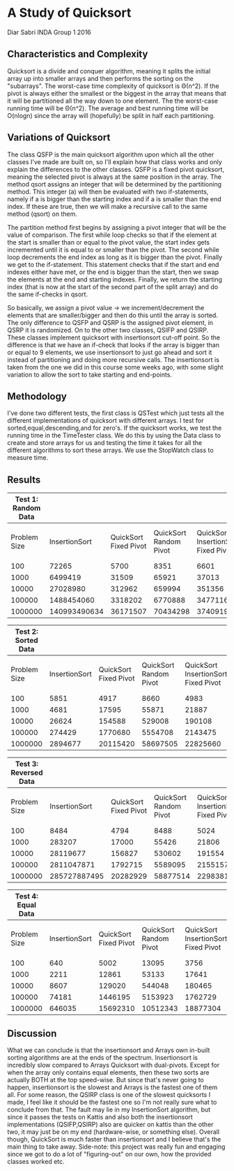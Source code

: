 # A Study of Quicksort

Diar Sabri
INDA Group 1
2016

## Characteristics and Complexity

Quicksort is a divide and conquer algorithm, meaning it splits the initial array up into smaller arrays and then 
performs the sorting on the "subarrays". The worst-case time complexity of quicksort is Θ(n​^2​​). If the pivot is 
always either the smallest or the biggest in the array that means that it will be partitioned all the way down to 
one element. The the worst-case running time will be Θ(n​^2​​). The average and best running time will be O(nlogn) since 
the array will (hopefully) be split in half each partitioning.

## Variations of Quicksort

The class QSFP is the main quicksort algorithm upon which all the other classes I've made are built on, so I'll explain 
how that class works and only explain the differences to the other classes. QSFP is a fixed pivot quicksort, meaning 
the selected pivot is always at the same position in the array. The method qsort assigns an integer that will be 
determined by the partitioning method. This integer (a) will then be evaluated with two if-statements, namely if a is 
bigger than the starting index and if a is smaller than the end index. If these are true, then we will make a recursive 
call to the same method (qsort) on them. 

The partition method first begins by assigning a pivot integer that will be 
the value of comparison. The first while loop checks so that if the element at the start is smaller than or equal to 
the pivot value, the start index gets incremented until it is equal to or smaller than the pivot. The second while 
loop decrements the end index as long as it is bigger than the pivot. Finally we get to the if-statement. This 
statement checks that if the start and end indexes either have met, or the end is bigger than the start, then we 
swap the elements at the end and starting indexes. Finally, we return the starting index (that is now at the start 
of the second part of the split array) and do the same if-checks in qsort. 

So basically, we assign a pivot value -> we
increment/decrement the elements that are smaller/bigger and then do this until the array is sorted. The only 
difference to QSFP and QSRP is the assigned pivot element, in QSRP it is randomized. On to the other two classes,
QSIFP and QSIRP. These classes implement quicksort with insertionsort cut-off point. So the difference is that we 
have an if-check that looks if the array is bigger than or equal to 9 elements, we use insertionsort to just go 
ahead and sort it instead of partitioning and doing more recursive calls. The insertionsort is taken from the one 
we did in this course some weeks ago, with some slight variation to allow the sort to take starting and end-points.

## Methodology

I've done two different tests, the first class is QSTest which just tests all the different implementations of quicksort
with different arrays. I test for sorted,equal,descending,and for zero's. If the quicksort works, we test the running 
time in the TimeTester class. We do this by using the Data class to create and store arrays for us and testing the time
it takes for all the different algorithms to sort these arrays. We use the StopWatch class to measure time.

## Results

| Test 1: Random Data |               |                          |                        |                                     |                                      |               |
| --------------------| ------------- | ------------------------ | -----------------------|-------------------------------------|--------------------------------------|---------------|
| Problem Size        | InsertionSort | QuickSort Fixed Pivot    | QuickSort Random Pivot | QuickSort InsertionSort Fixed Pivot | QuickSort InsertionSort Random Pivot | Arrays.sort † |
| 100                 | 72265         |           5700           |           8351         |                6601                 |                  11103               |     3491      |
| 1000                | 6499419       |           31509          |           65921        |                37013                |                  76273               |     17917     |
| 10000               | 27028980      |           312962         |           659994       |                351356               |                  737955              |     141556    |
| 100000              | 1488454060    |           3318202        |           6770888      |                3477116              |                  7555302             |     1421762   |
| 1000000             | 140993490634  |           36171507       |           70434298     |                37409195             |                  78565348            |     13721392  |


| Test 2: Sorted Data |               |                          |                        |                                     |                                      |               |
| --------------------| ------------- | ------------------------ | -----------------------|-------------------------------------|--------------------------------------|---------------|
| Problem Size        | InsertionSort | QuickSort Fixed Pivot    | QuickSort Random Pivot | QuickSort InsertionSort Fixed Pivot | QuickSort InsertionSort Random Pivot | Arrays.sort † |
| 100                 | 5851          |            4917          |            8660        |                 4983                |                   9865               |       1861    |
| 1000                | 4681          |            17595         |            55871       |                 21887               |                   61985              |       4739    |
| 10000               | 26624         |            154588        |            529008      |                 190108              |                   588949             |       28323   |
| 100000              | 274429        |            1770680       |            5554708     |                 2143475             |                   6240759            |       273533  |
| 1000000             | 2894677       |            20115420      |            58697505    |                 22825660            |                   64754715           |       2911402 |


| Test 3: Reversed Data |               |                          |                        |                                     |                                      |               |
| ----------------------| ------------- | ------------------------ | -----------------------|-------------------------------------|--------------------------------------|---------------|
| Problem Size          | InsertionSort | QuickSort Fixed Pivot    | QuickSort Random Pivot | QuickSort InsertionSort Fixed Pivot | QuickSort InsertionSort Random Pivot | Arrays.sort † |
| 100                   | 8484          |          4794            |           8488         |                5024                 |                 9677                 |      2267     |
| 1000                  | 283207        |          17000           |           55426        |                21806                |                 61863                |      4825     |
| 10000                 | 28119677      |          156827          |           530602       |                191554               |                 587788               |      32326    |
| 100000                | 2811047871    |          1792715         |           5589095      |                2155157              |                 6250689              |      310638   |
| 1000000               | 285727887495  |          20282929        |           58877514     |                22983818             |                 64917393             |      3259915  |


| Test 4: Equal Data  |               |                          |                        |                                     |                                      |               |
| --------------------| ------------- | ------------------------ | -----------------------|-------------------------------------|--------------------------------------|---------------|
| Problem Size        | InsertionSort | QuickSort Fixed Pivot    | QuickSort Random Pivot | QuickSort InsertionSort Fixed Pivot | QuickSort InsertionSort Random Pivot | Arrays.sort † |
| 100                 |     640       |          5002            |          13095         |           3756                      |              17647                   |     947       |
| 1000                |     2211      |          12861           |          53133         |           17641                     |              56369                   |     1854      |
| 10000               |     8607      |          129020          |          544048        |           180465                    |              562108                  |     10593     |
| 100000              |     74181     |          1446195         |          5153923       |           1762729                   |              5292973                 |     63432     |
| 1000000             |     646035    |          15692310        |          10512343      |           18877304                  |              10970434                |     745581    |


## Discussion

What we can conclude is that the insertionsort and Arrays own in-built sorting algorithms are at the ends of the spectrum. 
Insertionsort is incredibly slow compared to Arrays Quicksort with dual-pivots. Except for when the array only contains 
equal elements, then these two sorts are actually BOTH at the top speed-wise. But since that's never going to happen, 
insertionsort is the slowest and Arrays is the fastest one of them all. For some reason, the QSIRP class is one of the 
slowest quicksorts I made, I feel like it should be the fastest one so I'm not really sure what to conclude from that. 
The fault may lie in my InsertionSort algorithm, but since it passes the tests on Kattis and also both the insertionsort 
implementations (QSIFP,QSIRP) also are quicker on kattis than the other two, it may just be on my end (hardware-wise, 
or something else). Overall though, QuickSort is much faster than insertionsort and I believe that's the main thing to 
take away. Side-note: this project was really fun and engaging since we got to do a lot of "figuring-out" on our own, 
how the provided classes worked etc.